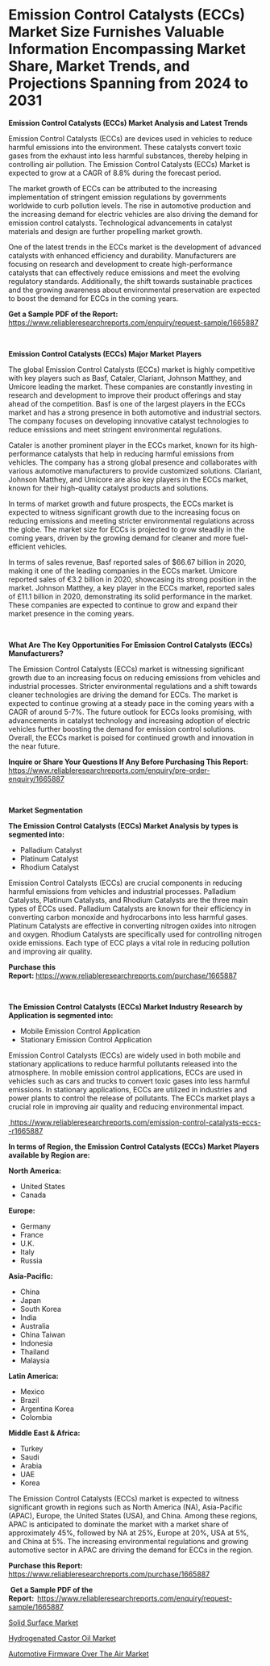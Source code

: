 <p><h1>Emission Control Catalysts (ECCs) Market Size Furnishes Valuable Information Encompassing Market Share, Market Trends, and Projections Spanning from 2024 to 2031</h1></p><p><strong>Emission Control Catalysts (ECCs) Market Analysis and Latest Trends</strong></p>
<p><p>Emission Control Catalysts (ECCs) are devices used in vehicles to reduce harmful emissions into the environment. These catalysts convert toxic gases from the exhaust into less harmful substances, thereby helping in controlling air pollution. The Emission Control Catalysts (ECCs) Market is expected to grow at a CAGR of 8.8% during the forecast period. </p><p>The market growth of ECCs can be attributed to the increasing implementation of stringent emission regulations by governments worldwide to curb pollution levels. The rise in automotive production and the increasing demand for electric vehicles are also driving the demand for emission control catalysts. Technological advancements in catalyst materials and design are further propelling market growth.</p><p>One of the latest trends in the ECCs market is the development of advanced catalysts with enhanced efficiency and durability. Manufacturers are focusing on research and development to create high-performance catalysts that can effectively reduce emissions and meet the evolving regulatory standards. Additionally, the shift towards sustainable practices and the growing awareness about environmental preservation are expected to boost the demand for ECCs in the coming years.</p></p>
<p><strong>Get a Sample PDF of the Report:&nbsp;</strong> <a href="https://www.reliableresearchreports.com/enquiry/request-sample/1665887">https://www.reliableresearchreports.com/enquiry/request-sample/1665887</a></p>
<p>&nbsp;</p>
<p><strong>Emission Control Catalysts (ECCs) Major Market Players</strong></p>
<p><p>The global Emission Control Catalysts (ECCs) market is highly competitive with key players such as Basf, Cataler, Clariant, Johnson Matthey, and Umicore leading the market. These companies are constantly investing in research and development to improve their product offerings and stay ahead of the competition. Basf is one of the largest players in the ECCs market and has a strong presence in both automotive and industrial sectors. The company focuses on developing innovative catalyst technologies to reduce emissions and meet stringent environmental regulations.</p><p>Cataler is another prominent player in the ECCs market, known for its high-performance catalysts that help in reducing harmful emissions from vehicles. The company has a strong global presence and collaborates with various automotive manufacturers to provide customized solutions. Clariant, Johnson Matthey, and Umicore are also key players in the ECCs market, known for their high-quality catalyst products and solutions.</p><p>In terms of market growth and future prospects, the ECCs market is expected to witness significant growth due to the increasing focus on reducing emissions and meeting stricter environmental regulations across the globe. The market size for ECCs is projected to grow steadily in the coming years, driven by the growing demand for cleaner and more fuel-efficient vehicles. </p><p>In terms of sales revenue, Basf reported sales of $66.67 billion in 2020, making it one of the leading companies in the ECCs market. Umicore reported sales of €3.2 billion in 2020, showcasing its strong position in the market. Johnson Matthey, a key player in the ECCs market, reported sales of £11.1 billion in 2020, demonstrating its solid performance in the market. These companies are expected to continue to grow and expand their market presence in the coming years.</p></p>
<p>&nbsp;</p>
<p><strong>What Are The Key Opportunities For Emission Control Catalysts (ECCs) Manufacturers?</strong></p>
<p><p>The Emission Control Catalysts (ECCs) market is witnessing significant growth due to an increasing focus on reducing emissions from vehicles and industrial processes. Stricter environmental regulations and a shift towards cleaner technologies are driving the demand for ECCs. The market is expected to continue growing at a steady pace in the coming years with a CAGR of around 5-7%. The future outlook for ECCs looks promising, with advancements in catalyst technology and increasing adoption of electric vehicles further boosting the demand for emission control solutions. Overall, the ECCs market is poised for continued growth and innovation in the near future.</p></p>
<p><strong>Inquire or Share Your Questions If Any Before Purchasing This Report:</strong> <a href="https://www.reliableresearchreports.com/enquiry/pre-order-enquiry/1665887">https://www.reliableresearchreports.com/enquiry/pre-order-enquiry/1665887</a></p>
<p>&nbsp;</p>
<p><strong>Market Segmentation</strong></p>
<p><strong>The Emission Control Catalysts (ECCs) Market Analysis by types is segmented into:</strong></p>
<p><ul><li>Palladium Catalyst</li><li>Platinum Catalyst</li><li>Rhodium Catalyst</li></ul></p>
<p><p>Emission Control Catalysts (ECCs) are crucial components in reducing harmful emissions from vehicles and industrial processes. Palladium Catalysts, Platinum Catalysts, and Rhodium Catalysts are the three main types of ECCs used. Palladium Catalysts are known for their efficiency in converting carbon monoxide and hydrocarbons into less harmful gases. Platinum Catalysts are effective in converting nitrogen oxides into nitrogen and oxygen. Rhodium Catalysts are specifically used for controlling nitrogen oxide emissions. Each type of ECC plays a vital role in reducing pollution and improving air quality.</p></p>
<p><strong>Purchase this Report:&nbsp;</strong><a href="https://www.reliableresearchreports.com/purchase/1665887">https://www.reliableresearchreports.com/purchase/1665887</a></p>
<p>&nbsp;</p>
<p><strong>The Emission Control Catalysts (ECCs) Market Industry Research by Application is segmented into:</strong></p>
<p><ul><li>Mobile Emission Control Application</li><li>Stationary Emission Control Application</li></ul></p>
<p><p>Emission Control Catalysts (ECCs) are widely used in both mobile and stationary applications to reduce harmful pollutants released into the atmosphere. In mobile emission control applications, ECCs are used in vehicles such as cars and trucks to convert toxic gases into less harmful emissions. In stationary applications, ECCs are utilized in industries and power plants to control the release of pollutants. The ECCs market plays a crucial role in improving air quality and reducing environmental impact.</p></p>
<p><a href="https://www.reliableresearchreports.com/emission-control-catalysts-eccs--r1665887">&nbsp;https://www.reliableresearchreports.com/emission-control-catalysts-eccs--r1665887</a></p>
<p><strong>In terms of Region, the Emission Control Catalysts (ECCs) Market Players available by Region are:</strong></p>
<p>
    <p> <strong> North America: </strong>
        <ul>
            <li>United States</li>
            <li>Canada</li>
        </ul>
        </p> 
    <p> <strong> Europe: </strong>
        <ul>
            <li>Germany</li>
            <li>France</li>
            <li>U.K.</li>
            <li>Italy</li>
            <li>Russia</li>
        </ul>
        </p> 
    <p> <strong> Asia-Pacific: </strong>
        <ul>
            <li>China</li>
            <li>Japan</li>
            <li>South Korea</li>
            <li>India</li>
            <li>Australia</li>
            <li>China Taiwan</li>
            <li>Indonesia</li>
            <li>Thailand</li>
            <li>Malaysia</li>
        </ul>
        </p> 
    <p> <strong> Latin America: </strong>
        <ul>
            <li>Mexico</li>
            <li>Brazil</li>
            <li>Argentina Korea</li>
            <li>Colombia</li>
        </ul>
        </p> 
    <p> <strong> Middle East & Africa: </strong>
        <ul>
            <li>Turkey</li>
            <li>Saudi</li>
            <li>Arabia</li>
            <li>UAE</li>
            <li>Korea</li>
        </ul>
    </p>
    </p>
<p><p>The Emission Control Catalysts (ECCs) market is expected to witness significant growth in regions such as North America (NA), Asia-Pacific (APAC), Europe, the United States (USA), and China. Among these regions, APAC is anticipated to dominate the market with a market share of approximately 45%, followed by NA at 25%, Europe at 20%, USA at 5%, and China at 5%. The increasing environmental regulations and growing automotive sector in APAC are driving the demand for ECCs in the region.</p></p>
<p><strong>Purchase this Report: </strong><a href="https://www.reliableresearchreports.com/purchase/1665887">https://www.reliableresearchreports.com/purchase/1665887</a></p>
<p>&nbsp;<strong>Get a Sample PDF of the Report:&nbsp;&nbsp;</strong><a href="https://www.reliableresearchreports.com/enquiry/request-sample/1665887">https://www.reliableresearchreports.com/enquiry/request-sample/1665887</a></p>
<p><strong></strong></p>
<p><p><a href="https://medium.com/@samirmayert67/global-solid-surface-market-size-is-expected-to-reach-at-a-cagr-of-4-9-04e61a644a6f">Solid Surface Market</a></p><p><a href="https://medium.com/@broderickleannon/global-hydrogenated-castor-oil-market-opportunities-and-forecast-for-period-from-2024-to-2031-c0eaff15f828">Hydrogenated Castor Oil Market</a></p><p><a href="https://github.com/ayamgoreng5458/Market-Research-Report-List-1/blob/main/automotive-firmware-over-the-air-market.md">Automotive Firmware Over The Air Market</a></p></p>